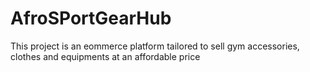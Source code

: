 # AfroSPortGearHub 

This project is an eommerce platform tailored to sell gym accessories, clothes and equipments at an affordable price
